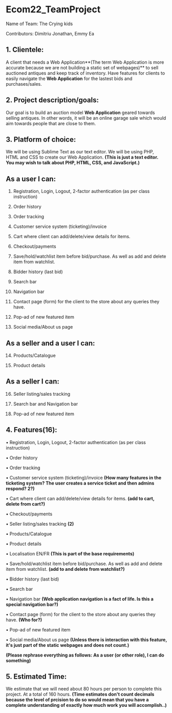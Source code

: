 # Ecom22_TeamProject

Name of Team: The Crying kids

Contributors: Dimitriu Jonathan, Emmy Ea

## 1. Clientele:
A client that needs a Web Application**(The term Web Application is more accurate because we are not building a static set of webpages)** to sell auctioned antiques and keep track of inventory. Have features for clients to easily navigate the **Web Application** for the lastest bids and purchases/sales.

## 2. Project description/goals: 
Our goal is to build an auction model **Web Application** geared towards selling antiques. 
In other words, it will be an online garage sale which would aim towards people that
are close to them.

## 3. Platform of choice:
We will be using Sublime Text as our text editor. We will be using PHP, HTML and CSS to create our Web Application. **(This is just a text editor. You may wish to talk about PHP, HTML, CSS, and JavaScript.)**

## As a user I can:
1. Registration, Login, Logout, 2-factor authentication (as per class instruction)

2. Order history

3. Order tracking

4. Customer service system (ticketing)/invoice 

5. Cart where client can add/delete/view details for items. 

6. Checkout/payments

7. Save/hold/watchlist item before bid/purchase. As well as add and delete item from watchlist.

8. Bidder history (last bid)

9. Search bar 

10. Navigation bar

11. Contact page (form) for the client to the store about any queries they have.  

12. Pop-ad of new featured item

13. Social media/About us page 

## As a seller and a user I can:

14. Products/Catalogue

15. Product details

## As a seller I can:

16. Seller listing/sales tracking 

17. Search bar and Navigation bar

18. Pop-ad of new featured item

## 4. Features(16):
• Registration, Login, Logout, 2-factor authentication (as per class instruction)

• Order history

• Order tracking

• Customer service system (ticketing)/invoice **(How many features in the ticketing system? The user creates a service ticket and then admins respond? 2?)**

• Cart where client can add/delete/view details for items. **(add to cart, delete from cart?)**

• Checkout/payments

• Seller listing/sales tracking **(2)**

• Products/Catalogue

• Product details

• Localisation EN/FR **(This is part of the base requirements)**

• Save/hold/watchlist item before bid/purchase. As well as add and delete item from watchlist. **(add to and delete from watchlist?)**

• Bidder history (last bid)

• Search bar 

• Navigation bar **(Web application navigation is a fact of life. Is this a special navigation bar?)**

• Contact page (form) for the client to the store about any queries they have.  **(Who for?)**

• Pop-ad of new featured item

• Social media/About us page **(Unless there is interaction with this feature, it's just part of the static webpages and does not count.)**

**(Please rephrase everything as follows: As a user (or other role), I can do something)**

## 5. Estimated Time:
We estimate that we will need about 80 hours per person to complete this project. At a total of 160 hours.  **(Time estimates don't count decimals because the level of prcision to do so would mean that you have a complete understanding of exactly how much work you will accomplish..)**
